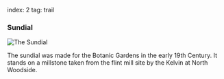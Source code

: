 index: 2
tag: trail

### Sundial

![The Sundial](sundial.jpg)

The sundial was made for the Botanic Gardens in
the early 19th Century. It stands on a millstone
taken from the flint mill site by the Kelvin at
North Woodside.
